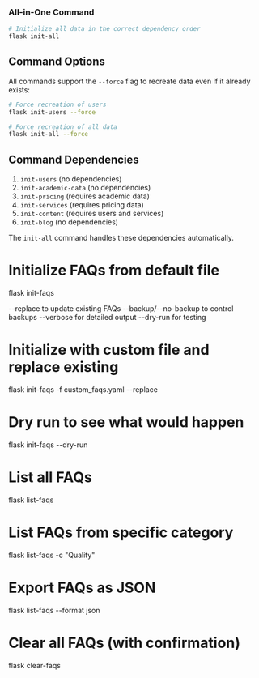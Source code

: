 ### All-in-One Command

```bash
# Initialize all data in the correct dependency order
flask init-all
```

## Command Options

All commands support the `--force` flag to recreate data even if it already exists:

```bash
# Force recreation of users
flask init-users --force

# Force recreation of all data
flask init-all --force
```

## Command Dependencies

1. `init-users` (no dependencies)
2. `init-academic-data` (no dependencies)
3. `init-pricing` (requires academic data)
4. `init-services` (requires pricing data)
5. `init-content` (requires users and services)
6. `init-blog` (no dependencies)

The `init-all` command handles these dependencies automatically.

# Initialize FAQs from default file
flask init-faqs

--replace to update existing FAQs
--backup/--no-backup to control backups
--verbose for detailed output
--dry-run for testing

# Initialize with custom file and replace existing
flask init-faqs -f custom_faqs.yaml --replace

# Dry run to see what would happen
flask init-faqs --dry-run

# List all FAQs
flask list-faqs

# List FAQs from specific category
flask list-faqs -c "Quality"

# Export FAQs as JSON
flask list-faqs --format json

# Clear all FAQs (with confirmation)
flask clear-faqs
